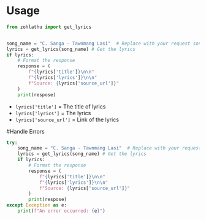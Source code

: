 # Usage
```python
from zohlathu import get_lyrics


song_name = "C. Sanga - Tawnmang Lasi"  # Replace with your request song name
lyrics = get_lyrics(song_name) # Get the lyrics
if lyrics:
    # Format the response
    response = (
        f"{lyrics['title']}\n\n"
        f"{lyrics['lyrics']}\n\n"
        f"Source: {lyrics['source_url']}"
    )
    print(respose)
```

* `lyrics['title']` = The title of lyrics
* `lyrics['lyrics']` = The lyrics
* `lyrics['source_url']` = Link of the lyrics

#Handle Errors
```python
try:
    song_name = "C. Sanga - Tawnmang Lasi"  # Replace with your request song name
    lyrics = get_lyrics(song_name) # Get the lyrics
    if lyrics:
        # Format the response
        response = (
            f"{lyrics['title']}\n\n"
            f"{lyrics['lyrics']}\n\n"
            f"Source: {lyrics['source_url']}"
        )
        print(respose)
except Exception as e:
    print(f"An error occurred: {e}")
```
